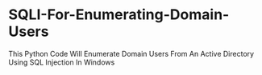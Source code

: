 # SQLI-For-Enumerating-Domain-Users
This Python Code Will Enumerate Domain Users From An Active Directory Using SQL Injection In Windows
